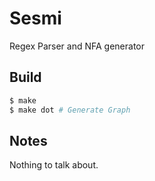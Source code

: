 # Sesmi
Regex Parser and NFA generator

## Build
```bash
$ make
$ make dot # Generate Graph
```
## Notes
Nothing to talk about.
